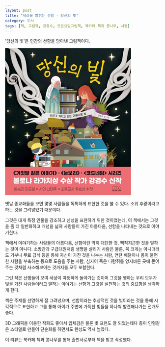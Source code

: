 ```yaml
---
layout: post
title: "세상을 밝히는 선함 - 당신의 빛"
category: 도서
tags: [책, 그림책, 강경수, 모든요일그림책, 북카페 책과 콩나무, 서평]
---
```


'당신의 빛'은
인간의 선함을 담아낸 그림책이다.

![표지](/images/your-light-picture-book-h480.jpg)

옛날 종교화들을 보면 몇몇 사람들을 독특하게 표현한 것을 볼 수 있다.
소위 후광이라고 하는 것을 그려넣었기 때문이다.

그것은 대게 특정 인물을 강조하고 신성을 표현하기 위한 것이었는데,
이 책에서는 그것을 좀 더 일반화하고 개념을 넓혀
사람들이 가진 아름다움, 선함을 나타내는 것으로 이야기한다.

책에서 이야기하는 사람들의 아름다움, 선함이란 딱히 대단한 것, 뻑적지근한 것을 말하는 것이 아니다.
소방관과 구급대원처럼 생명을 살리기 사람은 물론,
꼭 크게는 아니더라도 기부나 무료 급식 등을 통해 자신이 가진 것을 나누는 사람,
연탄 배달이나 몸이 불편한 사람을 부축하는 등으로 도움을 주는 사람,
심지어 죽은 다람쥐를 양지바른 곳에 묻어주는 것처럼
사소해보이는 것까지를 모두 포함한다.

그런 작은 선행들이 모여 세상이 따뜻하게 돌아가는 것이며
그것을 행하는 우리 모두가 빛을 가진 사람들이라고 말하는 이야기는
선함과 그것을 실천하는 것의 중요함을 생각하게 한다.

책은 주제를 선명하게 잘 그려냈으며,
선함이라는 추상적인 것을 빛이라는 것을 통해 시각적으로 표현하고
그를 통해 아이가 주변에 가득찬 빛들을 하나씩 발견해나가는 전개도 좋다.

3D 그래픽을 이용한 작화도 좋아서
입체감은 물론 빛 표현도 잘 되었는데다
종이 인형같은 스타일로 만들어 단순화를 하면서도 완성도 역시 높였다.



<div class="im im-info">
이 리뷰는 북카페 책과 콩나무를 통해 출판사로부터 책을 받고 작성했다.
</div>
